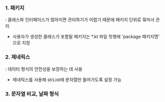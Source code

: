 ### 1. 패키지

: 클래스와 인터페이스가 많아지면 관리하기가 어렵기 때문에 패키지 단위로 묶어서 관리

- 사용자가 생성한 클래스가 포함될 패키지는 *.kt 파일 첫행에 
  'package 패키지명' 으로 지정

### 2. 제네릭스

: 데이터 형식의 안전성을 보장하는 데 사용

- 제네릭스를 사용해 strList에 문자열만 들어가도록 설정 가능


### 3. 문자열 비교, 날짜 형식